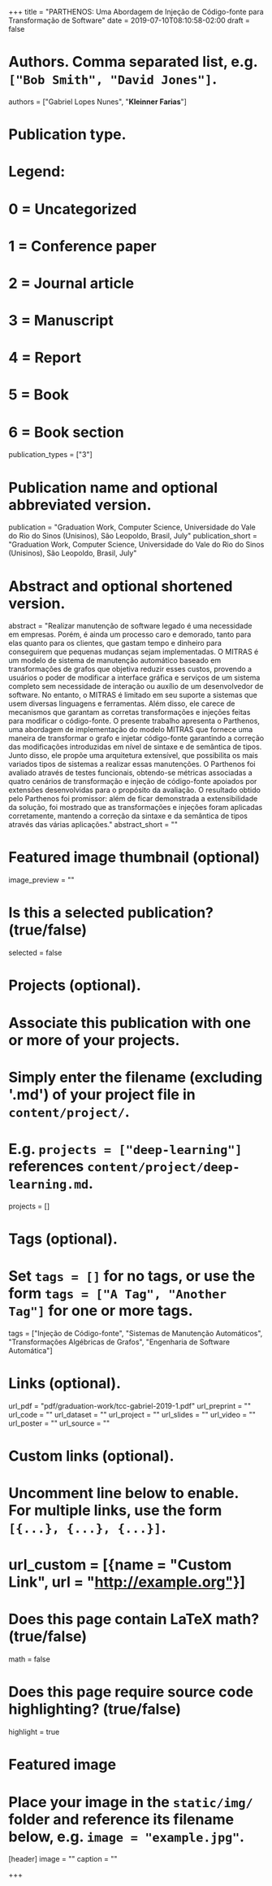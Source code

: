 +++
title = "PARTHENOS: Uma Abordagem de Injeção de Código-fonte para Transformação de Software"
date = 2019-07-10T08:10:58-02:00
draft = false

# Authors. Comma separated list, e.g. `["Bob Smith", "David Jones"]`.
authors = ["Gabriel Lopes Nunes", "**Kleinner Farias**"]

# Publication type.
# Legend:
# 0 = Uncategorized
# 1 = Conference paper
# 2 = Journal article
# 3 = Manuscript
# 4 = Report
# 5 = Book
# 6 = Book section
publication_types = ["3"]

# Publication name and optional abbreviated version.
publication = "Graduation Work, Computer Science, Universidade do Vale do Rio do Sinos (Unisinos), São Leopoldo, Brasil, July"
publication_short = "Graduation Work, Computer Science, Universidade do Vale do Rio do Sinos (Unisinos), São Leopoldo, Brasil, July"

# Abstract and optional shortened version.
abstract = "Realizar manutenção de software legado é uma necessidade em empresas. Porém, é ainda um processo caro e demorado, tanto para elas quanto para os clientes, que gastam tempo e dinheiro para conseguirem que pequenas mudanças sejam implementadas. O MITRAS é um modelo de sistema de manutenção automático baseado em transformações de grafos que objetiva reduzir esses custos, provendo a usuários o poder de modificar a interface gráfica e serviços de um sistema completo sem necessidade de interação ou auxílio de um desenvolvedor de software. No entanto, o MITRAS é limitado em seu suporte a sistemas que usem diversas linguagens e ferramentas. Além disso, ele carece de mecanismos que garantam as corretas transformações e injeções feitas para modificar o código-fonte. O presente trabalho apresenta o Parthenos, uma abordagem de implementação do modelo MITRAS que fornece uma maneira de transformar o grafo e injetar código-fonte garantindo a correção das modificações introduzidas em nível de sintaxe e de semântica de tipos. Junto disso, ele propõe uma arquitetura extensível, que possibilita os mais variados tipos de sistemas a realizar essas manutenções. O Parthenos foi avaliado através de testes funcionais, obtendo-se métricas associadas a quatro cenários de transformação e injeção de código-fonte apoiados por extensões desenvolvidas para o propósito da avaliação. O resultado obtido pelo Parthenos foi promissor: além de ficar demonstrada a extensibilidade da solução, foi mostrado que as transformações e injeções foram aplicadas corretamente, mantendo a correção da sintaxe e da semântica de tipos através das várias aplicações."
abstract_short = ""

# Featured image thumbnail (optional)
image_preview = ""

# Is this a selected publication? (true/false)
selected = false

# Projects (optional).
#   Associate this publication with one or more of your projects.
#   Simply enter the filename (excluding '.md') of your project file in `content/project/`.
#   E.g. `projects = ["deep-learning"]` references `content/project/deep-learning.md`.
projects = []

# Tags (optional).
#   Set `tags = []` for no tags, or use the form `tags = ["A Tag", "Another Tag"]` for one or more tags.
tags = ["Injeção de Código-fonte", "Sistemas de Manutenção Automáticos", "Transformações Algébricas de Grafos", "Engenharia de Software Automática"]

# Links (optional).
url_pdf = "pdf/graduation-work/tcc-gabriel-2019-1.pdf"
url_preprint = ""
url_code = ""
url_dataset = ""
url_project = ""
url_slides = ""
url_video = ""
url_poster = ""
url_source = ""

# Custom links (optional).
#   Uncomment line below to enable. For multiple links, use the form `[{...}, {...}, {...}]`.
# url_custom = [{name = "Custom Link", url = "http://example.org"}]

# Does this page contain LaTeX math? (true/false)
math = false

# Does this page require source code highlighting? (true/false)
highlight = true

# Featured image
# Place your image in the `static/img/` folder and reference its filename below, e.g. `image = "example.jpg"`.
[header]
image = ""
caption = ""

+++
